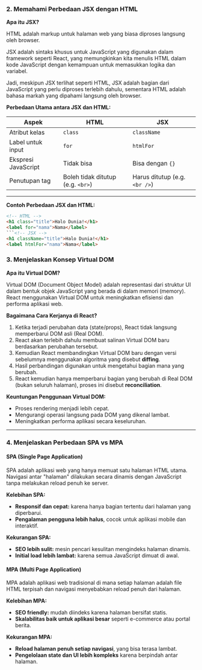 ### 2. Memahami Perbedaan JSX dengan HTML

**Apa itu JSX?**

HTML adalah markup untuk halaman web yang biasa diproses langsung oleh browser.

JSX adalah sintaks khusus untuk JavaScript yang digunakan dalam framework seperti React, yang memungkinkan kita menulis HTML dalam kode JavaScript dengan kemampuan untuk memasukkan logika dan variabel.

Jadi, meskipun JSX terlihat seperti HTML, JSX adalah bagian dari JavaScript yang perlu diproses terlebih dahulu, sementara HTML adalah bahasa markah yang dipahami langsung oleh browser.

**Perbedaan Utama antara JSX dan HTML:**

| Aspek                 | HTML                            | JSX                                 |
|----------------------|----------------------------------|--------------------------------------|
| Atribut kelas         | `class`                         | `className`                          |
| Label untuk input     | `for`                           | `htmlFor`                            |
| Ekspresi JavaScript   | Tidak bisa                      | Bisa dengan `{}`                     |
| Penutupan tag         | Boleh tidak ditutup (e.g. `<br>`) | Harus ditutup (e.g. `<br />`)        |

---

**Contoh Perbedaan JSX dan HTML:**

```html
<!-- HTML -->
<h1 class="title">Halo Dunia!</h1>
<label for="nama">Nama</label>
```<!-- JSX -->
<h1 className="title">Halo Dunia!</h1>
<label htmlFor="nama">Nama</label> 
```

### 3. Menjelaskan Konsep Virtual DOM

**Apa itu Virtual DOM?**

Virtual DOM (Document Object Model) adalah representasi dari struktur UI dalam bentuk objek JavaScript yang berada di dalam memori (memory). React menggunakan Virtual DOM untuk meningkatkan efisiensi dan performa aplikasi web.

**Bagaimana Cara Kerjanya di React?**

1. Ketika terjadi perubahan data (state/props), React tidak langsung memperbarui DOM asli (Real DOM).
2. React akan terlebih dahulu membuat salinan Virtual DOM baru berdasarkan perubahan tersebut.
3. Kemudian React membandingkan Virtual DOM baru dengan versi sebelumnya menggunakan algoritma yang disebut **diffing**.
4. Hasil perbandingan digunakan untuk mengetahui bagian mana yang berubah.
5. React kemudian hanya memperbarui bagian yang berubah di Real DOM (bukan seluruh halaman), proses ini disebut **reconciliation**.

**Keuntungan Penggunaan Virtual DOM:**
- Proses rendering menjadi lebih cepat.
- Mengurangi operasi langsung pada DOM yang dikenal lambat.
- Meningkatkan performa aplikasi secara keseluruhan.

---

### 4. Menjelaskan Perbedaan SPA vs MPA

#### **SPA (Single Page Application)**

SPA adalah aplikasi web yang hanya memuat satu halaman HTML utama. Navigasi antar "halaman" dilakukan secara dinamis dengan JavaScript tanpa melakukan reload penuh ke server.

**Kelebihan SPA:**
-  **Responsif dan cepat:** karena hanya bagian tertentu dari halaman yang diperbarui.
-  **Pengalaman pengguna lebih halus**, cocok untuk aplikasi mobile dan interaktif.

**Kekurangan SPA:**
-  **SEO lebih sulit:** mesin pencari kesulitan mengindeks halaman dinamis.
-  **Initial load lebih lambat:** karena semua JavaScript dimuat di awal.

#### **MPA (Multi Page Application)**

MPA adalah aplikasi web tradisional di mana setiap halaman adalah file HTML terpisah dan navigasi menyebabkan reload penuh dari halaman.

**Kelebihan MPA:**
-  **SEO friendly:** mudah diindeks karena halaman bersifat statis.
-  **Skalabilitas baik untuk aplikasi besar** seperti e-commerce atau portal berita.

**Kekurangan MPA:**
-  **Reload halaman penuh setiap navigasi**, yang bisa terasa lambat.
-  **Pengelolaan state dan UI lebih kompleks** karena berpindah antar halaman.



